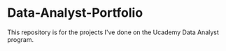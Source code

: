 # Data-Analyst-Portfolio
This repository is for the projects I've done on the Ucademy Data Analyst  program.
